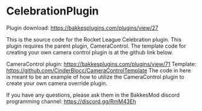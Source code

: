 # CelebrationPlugin

Plugin download: https://bakkesplugins.com/plugins/view/27

This is the source code for the Rocket League Celebration plugin. This plugin requires the parent plugin, CameraControl. The template code for creating your own camera control plugin is at the github link below.

CameraControl plugin: https://bakkesplugins.com/plugins/view/71
Template: https://github.com/CinderBlocc/CameraControlTemplate
The code in here is meant to be an example of how to utilize the CameraControl plugin to create your own camera override plugin.

If you have any questions, please ask them in the BakkesMod discord programming channel: https://discord.gg/RmM43Eh
